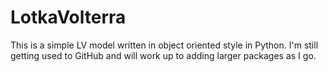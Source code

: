 # LotkaVolterra
This is a simple LV model written in object oriented style in Python. 
I'm still getting used to GitHub and will work up to adding larger packages as I go.
